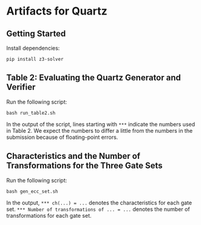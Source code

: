 # Artifacts for Quartz

## Getting Started

Install dependencies:
```shell
pip install z3-solver
```


## Table 2: Evaluating the Quartz Generator and Verifier

Run the following script:
```shell
bash run_table2.sh
```

In the output of the script, lines starting with `***` indicate the numbers used in Table 2.
We expect the numbers to differ a little from the numbers in the submission because of floating-point errors.


## Characteristics and the Number of Transformations for the Three Gate Sets

Run the following script:
```shell
bash gen_ecc_set.sh
```

In the output, `*** ch(...) = ...` denotes the characteristics for each gate set.
`*** Number of transformations of ... = ...` denotes the number of transformations for each gate set.
